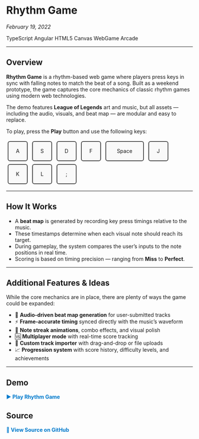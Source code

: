 # Rhythm Game 
*February 19, 2022*  
<div class="tag-list">
  <span class="tag">TypeScript</span>
  <span class="tag">Angular</span>
  <span class="tag">HTML5 Canvas</span>
  <span class="tag">WebGame</span>
  <span class="tag">Arcade</span>
</div>

---

## Overview

**Rhythm Game** is a rhythm-based web game where players press keys in sync with falling notes to match the beat of a song. Built as a weekend prototype, the game captures the core mechanics of classic rhythm games using modern web technologies.

The demo features **League of Legends** art and music, but all assets — including the audio, visuals, and beat map — are modular and easy to replace.

To play, press the **Play** button and use the following keys:

<span style="display:inline-flex; align-items:center; justify-content:center; width:50px; height:50px; border:2px solid #444; border-radius:6px; background-color:#f9f9f9; margin:4px;">A</span>
<span style="display:inline-flex; align-items:center; justify-content:center; width:50px; height:50px; border:2px solid #444; border-radius:6px; background-color:#f9f9f9; margin:4px;">S</span>
<span style="display:inline-flex; align-items:center; justify-content:center; width:50px; height:50px; border:2px solid #444; border-radius:6px; background-color:#f9f9f9; margin:4px;">D</span>
<span style="display:inline-flex; align-items:center; justify-content:center; width:50px; height:50px; border:2px solid #444; border-radius:6px; background-color:#f9f9f9; margin:4px;">F</span>
<span style="display:inline-flex; align-items:center; justify-content:center; width:100px; height:50px; border:2px solid #444; border-radius:6px; background-color:#f9f9f9; margin:4px;">Space</span>
<span style="display:inline-flex; align-items:center; justify-content:center; width:50px; height:50px; border:2px solid #444; border-radius:6px; background-color:#f9f9f9; margin:4px;">J</span>
<span style="display:inline-flex; align-items:center; justify-content:center; width:50px; height:50px; border:2px solid #444; border-radius:6px; background-color:#f9f9f9; margin:4px;">K</span>
<span style="display:inline-flex; align-items:center; justify-content:center; width:50px; height:50px; border:2px solid #444; border-radius:6px; background-color:#f9f9f9; margin:4px;">L</span>
<span style="display:inline-flex; align-items:center; justify-content:center; width:50px; height:50px; border:2px solid #444; border-radius:6px; background-color:#f9f9f9; margin:4px;">;</span>

---

## How It Works

- A **beat map** is generated by recording key press timings relative to the music.
- These timestamps determine when each visual note should reach its target.
- During gameplay, the system compares the user’s inputs to the note positions in real time.
- Scoring is based on timing precision — ranging from **Miss** to **Perfect**.

---

## Additional Features & Ideas

While the core mechanics are in place, there are plenty of ways the game could be expanded:

- 🧠 **Audio-driven beat map generation** for user-submitted tracks  
- ⚡ **Frame-accurate timing** synced directly with the music’s waveform  
- 🎨 **Note streak animations**, combo effects, and visual polish  
- 🆚 **Multiplayer mode** with real-time score tracking  
- 🎵 **Custom track importer** with drag-and-drop or file uploads  
- 📈 **Progression system** with score history, difficulty levels, and achievements

---

## Demo  
<a href="./demo/rhythm-game" style="text-decoration: none; color: #007acc; font-weight: bold;">▶️ Play Rhythm Game</a>

## Source  
<a href="https://github.com/JLSeto/jimmyset0/tree/master/src/app/beat-music" style="text-decoration: none; color: #007acc; font-weight: bold;">📁 View Source on GitHub</a>
